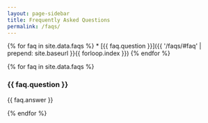 ```yaml
---
layout: page-sidebar
title: Frequently Asked Questions
permalink: /faqs/
---
```


{% for faq in site.data.faqs %} * [{{ faq.question }}]({{ '/faqs/#faq' | prepend: site.baseurl }}{{ forloop.index }})
{% endfor %}

{% for faq in site.data.faqs %}

<h3 id="faq{{ forloop.index }}">{{ faq.question }}</h3>

{{ faq.answer }}

{% endfor %}
